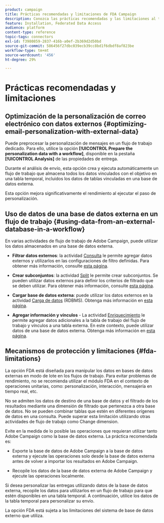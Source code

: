 ```yaml
---
product: campaign
title: Prácticas recomendadas y limitaciones de FDA Campaign
description: Conozca las prácticas recomendadas y las limitaciones al trabajar con una base de datos externa (FDA)
feature: Installation, Federated Data Access
audience: platform
content-type: reference
topic-tags: connectors
exl-id: f3980859-2837-416b-a0ef-2b369d2d50bd
source-git-commit: 586456f27dbc039ecb39cc8bd1f6dbdf8af823be
workflow-type: tm+mt
source-wordcount: '456'
ht-degree: 29%

---
```


# Prácticas recomendadas y limitaciones



## Optimización de la personalización de correo electrónico con datos externos {#optimizing-email-personalization-with-external-data}

Puede preprocesar la personalización de mensajes en un flujo de trabajo dedicado. Para ello, utilice la opción **[!UICONTROL Prepare the personalization data with a workflow]**, disponible en la pestaña **[!UICONTROL Analysis]** de las propiedades de entrega.

Durante el análisis de envío, esta opción crea y ejecuta automáticamente un flujo de trabajo que almacena todos los datos vinculados con el objetivo en una tabla temporal, incluidos los datos de tablas vinculadas en una base de datos externa.

Esta opción mejora significativamente el rendimiento al ejecutar el paso de personalización.

## Uso de datos de una base de datos externa en un flujo de trabajo {#using-data-from-an-external-database-in-a-workflow}

En varias actividades de flujo de trabajo de Adobe Campaign, puede utilizar los datos almacenados en una base de datos externa.

* **Filtrar datos externos**: la actividad [Consulta](../../workflow/using/targeting-data.md#selecting-data) le permite agregar datos externos y utilizarlos en las configuraciones de filtro definidas. Para obtener más información, consulte [esta página](../../workflow/using/targeting-data.md#selecting-data).

* **Crear subconjuntos**: la actividad [Split](../../workflow/using/split.md) le permite crear subconjuntos. Se pueden utilizar datos externos para definir los criterios de filtrado que se deben utilizar. Para obtener más información, consulte [esta página](../../workflow/using/split.md).

* **Cargar base de datos externa**: puede utilizar los datos externos en la actividad [Carga de datos](../../workflow/using/data-loading-rdbms.md) (RDBMS). Obtenga más información en [esta página](../../workflow/using/data-loading-rdbms.md).

* **Agregar información y vínculos** - La actividad [Enriquecimiento](../../workflow/using/enrichment.md) le permite agregar datos adicionales a la tabla de trabajo del flujo de trabajo y vínculos a una tabla externa. En este contexto, puede utilizar datos de una base de datos externa. Obtenga más información en [esta página](../../workflow/using/enrichment.md).

## Mecanismos de protección y limitaciones {#fda-limitations}

La opción FDA está diseñada para manipular los datos en bases de datos externas en modo de lote en los flujos de trabajo. Para evitar problemas de rendimiento, no se recomienda utilizar el módulo FDA en el contexto de operaciones unitarias, como: personalización, interacción, mensajería en tiempo real, etc.

No se admiten los datos de destino de una base de datos y el filtrado de los resultados mediante una dimensión de filtrado que pertenezca a otra base de datos. No se pueden combinar tablas que estén en diferentes orígenes de datos en una consulta. Puede superar esta limitación utilizando otras actividades de flujo de trabajo como Change dimension.

Evite en la medida de lo posible las operaciones que requieran utilizar tanto Adobe Campaign como la base de datos externa. La práctica recomendada es:

* Exporte la base de datos de Adobe Campaign a la base de datos externa y ejecute las operaciones solo desde la base de datos externa antes de volver a importar los resultados en Adobe Campaign.

* Recopile los datos de la base de datos externa de Adobe Campaign y ejecute las operaciones localmente.

Si desea personalizar las entregas utilizando datos de la base de datos externa, recopile los datos para utilizarlos en un flujo de trabajo para que estén disponibles en una tabla temporal. A continuación, utilice los datos de la tabla temporal para personalizar su envío.

La opción FDA está sujeta a las limitaciones del sistema de base de datos externo que utiliza.
